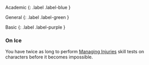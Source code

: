 Academic
{: .label .label-blue }

General
{: .label .label-green }

Basic
{: .label .label-purple }

### On Ice

You have twice as long to perform [Managing Injuries](Game/Core/Injury#Managing%20Injuries) skill tests on characters before it becomes impossible.
